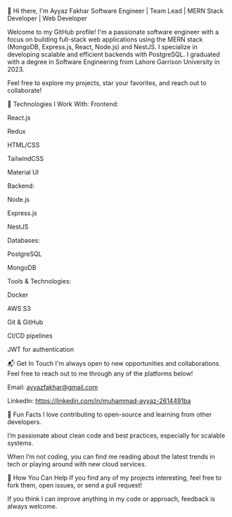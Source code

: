 👋 Hi there, I'm Ayyaz Fakhar
Software Engineer | Team Lead | MERN Stack Developer | Web Developer

Welcome to my GitHub profile! I'm a passionate software engineer with a focus on building full-stack web applications using the MERN stack (MongoDB, Express.js, React, Node.js) and NestJS. I specialize in developing scalable and efficient backends with PostgreSQL. I graduated with a degree in Software Engineering from Lahore Garrison University in 2023.

Feel free to explore my projects, star your favorites, and reach out to collaborate!

🚀 Technologies I Work With:
Frontend:

React.js

Redux

HTML/CSS

TailwindCSS

Material UI

Backend:

Node.js

Express.js

NestJS

Databases:

PostgreSQL

MongoDB

Tools & Technologies:

Docker

AWS S3

Git & GitHub

CI/CD pipelines

JWT for authentication


📬 Get In Touch
I'm always open to new opportunities and collaborations. Feel free to reach out to me through any of the platforms below!

Email: ayyazfakhar@gmail.com

LinkedIn: https://linkedin.com/in/muhammad-ayyaz-2614491ba


🌱 Fun Facts
I love contributing to open-source and learning from other developers.

I’m passionate about clean code and best practices, especially for scalable systems.

When I’m not coding, you can find me reading about the latest trends in tech or playing around with new cloud services.


🎯 How You Can Help
If you find any of my projects interesting, feel free to fork them, open issues, or send a pull request!

If you think I can improve anything in my code or approach, feedback is always welcome.

